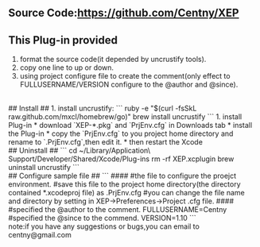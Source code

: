 ## Source Code:https://github.com/Centny/XEP ##
## This Plug-in provided ##
  1. format the source code(it depended by uncrustify tools).
  1. copy one line to up or down.
  1. using project configure file to create the comment(only effect to FULLUSERNAME/VERSION  configure to the @author and @since).
<br />
## Install ##
  1. install uncrustify:
```
ruby -e "$(curl -fsSkL raw.github.com/mxcl/homebrew/go)"
brew install uncrustify
```
  1. install Plug-in
  * download `XEP-*.pkg` and `PrjEnv.cfg` in Downloads tab
  * install the Plug-in
  * copy the `PrjEnv.cfg` to you project home directory and rename to `.PrjEnv.cfg`,then edit it.
  * then restart the Xcode
<br />
## Uninstall ##
```
cd ~/Library/Application\ Support/Developer/Shared/Xcode/Plug-ins
rm -rf XEP.xcplugin
brew uninstall uncrustify
```
<br />
## Configure sample file ##
```
####
#the file to configure the proejct environment.
#save this file to the project home directory(the directory contained *.xcodeproj file) as .PrjEnv.cfg
#you can change the file name and directory by setting in XEP->Preferences->Project .cfg file.
####
#specified the @author to the comment.
FULLUSERNAME=Centny
#specified the @since to the commend.
VERSION=1.10
```
<br />
note:if you have any suggestions or bugs,you can email to centny@gmail.com
